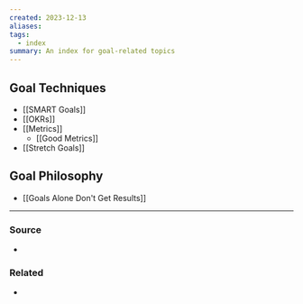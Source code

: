 ```yaml
---
created: 2023-12-13
aliases: 
tags:
  - index
summary: An index for goal-related topics
---
```

## Goal Techniques
- [[SMART Goals]]
- [[OKRs]]
- [[Metrics]]
	- [[Good Metrics]]
- [[Stretch Goals]]

## Goal Philosophy
- [[Goals Alone Don't Get Results]]

****
### Source
- 

### Related
- 